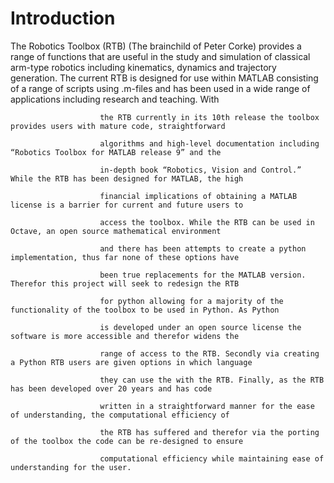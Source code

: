 <h1>Introduction</h1>
The Robotics Toolbox (RTB) (The brainchild of Peter Corke) provides a range of functions that are useful in the study and simulation of classical arm-type robotics including kinematics, dynamics and trajectory generation. The current RTB is designed for use within MATLAB consisting of a range of scripts using .m-files and has been used in a wide range of applications including research and teaching. With

                        the RTB currently in its 10th release the toolbox provides users with mature code, straightforward

                        algorithms and high-level documentation including “Robotics Toolbox for MATLAB release 9” and the

                        in-depth book “Robotics, Vision and Control.” While the RTB has been designed for MATLAB, the high

                        financial implications of obtaining a MATLAB license is a barrier for current and future users to

                        access the toolbox. While the RTB can be used in Octave, an open source mathematical environment

                        and there has been attempts to create a python implementation, thus far none of these options have

                        been true replacements for the MATLAB version. Therefor this project will seek to redesign the RTB

                        for python allowing for a majority of the functionality of the toolbox to be used in Python. As Python

                        is developed under an open source license the software is more accessible and therefor widens the

                        range of access to the RTB. Secondly via creating a Python RTB users are given options in which language

                        they can use the with the RTB. Finally, as the RTB has been developed over 20 years and has code

                        written in a straightforward manner for the ease of understanding, the computational efficiency of

                        the RTB has suffered and therefor via the porting of the toolbox the code can be re-designed to ensure

                        computational efficiency while maintaining ease of understanding for the user.
